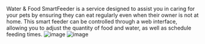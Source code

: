 Water & Food SmartFeeder is a service designed to assist you in caring for your pets by ensuring they can eat regularly even when their owner is not at home. This smart feeder can be controlled through a web interface, allowing you to adjust the quantity of food and water, as well as schedule feeding times.
![image](https://github.com/Damaramon/Water-Food-Smart-Feeder-/assets/128273587/90f344ea-e31b-4616-b426-cababf1d77b9)
![image](https://github.com/Damaramon/Water-Food-Smart-Feeder-/assets/128273587/cc7810ca-c1de-4d5b-8b50-e2aac498dad6)


